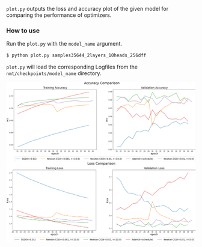 `plot.py` outputs the loss and accuracy plot of the given model
for comparing the performance of optimizers.

### How to use

Run the `plot.py` with the `model_name` argument.

```sh
$ python plot.py samples35644_2layers_10heads_256dff
```

`plot.py` will load the corresponding Logfiles from the `nmt/checkpoints/model_name` directory.

<p align="center">
  <img src="acc_comparison.png" alt="acc" width="800"/>
  <img src="loss_comparison.png" alt="loss" width="800"/>
</p>
